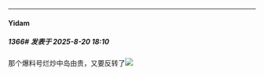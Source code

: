 ﻿
*****

####  Yidam  
##### 1366#       发表于 2025-8-20 18:10

那个爆料号烂炒中岛由贵，又要反转了<img src="https://static.stage1st.com/image/smiley/face2017/067.png" referrerpolicy="no-referrer">

